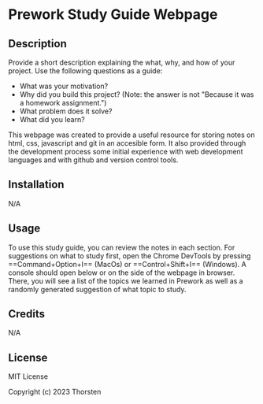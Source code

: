 # Prework Study Guide Webpage

## Description

Provide a short description explaining the what, why, and how of your project. Use the following questions as a guide:

- What was your motivation?
- Why did you build this project? (Note: the answer is not "Because it was a homework assignment.")
- What problem does it solve?
- What did you learn?

This webpage was created to provide a useful resource for storing notes on html, css, javascript and git in an accesible form.
It also provided through the development process some initial experience with web development languages and with github and version control tools.

## Installation

N/A

## Usage

To use this study guide, you can review the notes in each section. For suggestions on what to study first, open the Chrome DevTools by pressing ==Command+Option+I== (MacOs) or ==Control+Shift+I== (Windows). A console should open below or on the side of the webpage in browser. There, you will see a list of the topics we learned in Prework as well as a randomly generated suggestion of what topic to study.

## Credits

N/A

## License

MIT License

Copyright (c) 2023 Thorsten